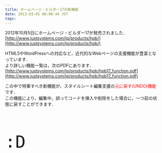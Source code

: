 ```yaml
---
title: ホームページ・ビルダー17の新機能
date: 2013-03-01 00:08:44 JST
tags: 
---
```


2012年10月5日にホームページ・ビルダー17が発売されました．<br />[http://www.justsystems.com/jp/products/hpb/](http://www.justsystems.com/jp/products/hpb/)

HTML5やWordPressへの対応など，近代的なWebページの支援機能が豊富となっています．<br />
より詳しい機能一覧は，次のPDFにあります．<br />[http://www.justsystems.com/jp/products/hpb/hpb17_function.pdf](http://www.justsystems.com/jp/products/hpb/hpb17_function.pdf)

この中で特筆すべき新機能が，スタイルシート編集支援の<span style="color: #FF0000">元に戻す(UNDO)機能</span>です．<br />
この機能により，編集中，誤ってコードを挿入や削除をした場合に，一つ前の状態に戻すことができます．

<br /><br /><br /><br /><span style="font-size: 400%;font-family:monospace">:D</span>


